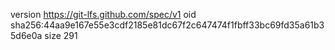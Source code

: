 version https://git-lfs.github.com/spec/v1
oid sha256:44aa9e167e55e3cdf2185e81dc67f2c647474f1fbff33bc69fd35a61b35d6e0a
size 291
